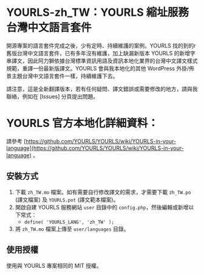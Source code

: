 # YOURLS-zh_TW：YOURLS 縮址服務台灣中文語言套件

開源專案的語言套件完成之後，少有定時、持續維護的案例。YOURLS 找的到的r舊版台灣中文語言套件，已有多年沒有維護，加上缺漏新版本 YOURLS 的新增字串譯文，因此阿力獅依據台灣標準資訊用語及資訊本地化業界的台灣中文譯文樣式規範，重譯一份最新版譯文。YOURLS 會與我本地化的其他 WordPress 外掛/佈景主題台灣中文語言套件一樣，持續維護下去。

請注意，這是全新翻譯版本，若有任何疑問、譯文錯誤或需要修改的地方，請與我聯絡，例如在 [Issues] 分頁提出問題。

# YOURLS 官方本地化詳細資料：

請參考 [https://github.com/YOURLS/YOURLS/wiki/YOURLS-in-your-language](https://github.com/YOURLS/YOURLS/wiki/YOURLS-in-your-language)
。
## 安裝方式

1. 下載 `zh_TW.mo` 檔案。如有需要自行修改譯文的需求，才需要下載 `zh_TW.po` (譯文檔案) 及 `YOURLS.pot` (譯文範本檔案)。
2. 開啟自建 YOURLS 服務網站 `user` 目錄中的 `config.php`，然後編輯或新增以下常式：
    - `define( 'YOURLS_LANG', 'zh_TW' );`
3. 將 `zh_TW.mo` 檔案上傳至 `user/languages` 目錄。

## 使用授權

使用與 YOURLS 專案相同的 MIT 授權。
